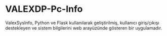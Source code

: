 # VALEXDP-Pc-Info
ValexSysInfo, Python ve Flask kullanılarak geliştirilmiş, kullanıcı giriş/çıkışı destekleyen ve sistem bilgilerini web arayüzünde gösteren bir uygulamadır.
